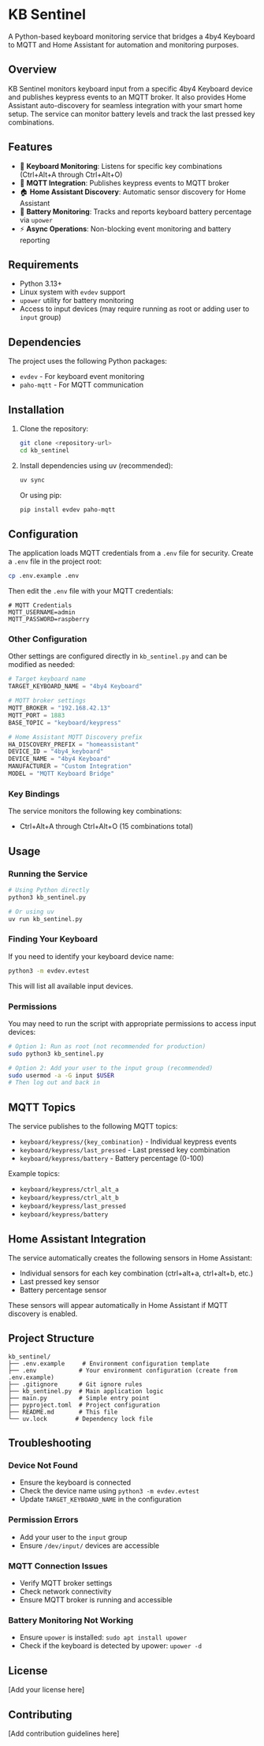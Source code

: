 # KB Sentinel

A Python-based keyboard monitoring service that bridges a 4by4 Keyboard to MQTT and Home Assistant for automation and monitoring purposes.

## Overview

KB Sentinel monitors keyboard input from a specific 4by4 Keyboard device and publishes keypress events to an MQTT broker. It also provides Home Assistant auto-discovery for seamless integration with your smart home setup. The service can monitor battery levels and track the last pressed key combinations.

## Features

- 🎹 **Keyboard Monitoring**: Listens for specific key combinations (Ctrl+Alt+A through Ctrl+Alt+O)
- 📡 **MQTT Integration**: Publishes keypress events to MQTT broker
- 🏠 **Home Assistant Discovery**: Automatic sensor discovery for Home Assistant
- 🔋 **Battery Monitoring**: Tracks and reports keyboard battery percentage via `upower`
- ⚡ **Async Operations**: Non-blocking event monitoring and battery reporting

## Requirements

- Python 3.13+
- Linux system with `evdev` support
- `upower` utility for battery monitoring
- Access to input devices (may require running as root or adding user to `input` group)

## Dependencies

The project uses the following Python packages:
- `evdev` - For keyboard event monitoring
- `paho-mqtt` - For MQTT communication

## Installation

1. Clone the repository:
   ```bash
   git clone <repository-url>
   cd kb_sentinel
   ```

2. Install dependencies using uv (recommended):
   ```bash
   uv sync
   ```

   Or using pip:
   ```bash
   pip install evdev paho-mqtt
   ```

## Configuration

The application loads MQTT credentials from a `.env` file for security. Create a `.env` file in the project root:

```bash
cp .env.example .env
```

Then edit the `.env` file with your MQTT credentials:

```env
# MQTT Credentials
MQTT_USERNAME=admin
MQTT_PASSWORD=raspberry
```

### Other Configuration

Other settings are configured directly in `kb_sentinel.py` and can be modified as needed:

```python
# Target keyboard name
TARGET_KEYBOARD_NAME = "4by4 Keyboard"

# MQTT broker settings
MQTT_BROKER = "192.168.42.13"
MQTT_PORT = 1883
BASE_TOPIC = "keyboard/keypress"

# Home Assistant MQTT Discovery prefix
HA_DISCOVERY_PREFIX = "homeassistant"
DEVICE_ID = "4by4_keyboard"
DEVICE_NAME = "4by4 Keyboard"
MANUFACTURER = "Custom Integration"
MODEL = "MQTT Keyboard Bridge"
```

### Key Bindings

The service monitors the following key combinations:
- Ctrl+Alt+A through Ctrl+Alt+O (15 combinations total)

## Usage

### Running the Service

```bash
# Using Python directly
python3 kb_sentinel.py

# Or using uv
uv run kb_sentinel.py
```

### Finding Your Keyboard

If you need to identify your keyboard device name:

```bash
python3 -m evdev.evtest
```

This will list all available input devices.

### Permissions

You may need to run the script with appropriate permissions to access input devices:

```bash
# Option 1: Run as root (not recommended for production)
sudo python3 kb_sentinel.py

# Option 2: Add your user to the input group (recommended)
sudo usermod -a -G input $USER
# Then log out and back in
```

## MQTT Topics

The service publishes to the following MQTT topics:

- `keyboard/keypress/{key_combination}` - Individual keypress events
- `keyboard/keypress/last_pressed` - Last pressed key combination
- `keyboard/keypress/battery` - Battery percentage (0-100)

Example topics:
- `keyboard/keypress/ctrl_alt_a`
- `keyboard/keypress/ctrl_alt_b`
- `keyboard/keypress/last_pressed`
- `keyboard/keypress/battery`

## Home Assistant Integration

The service automatically creates the following sensors in Home Assistant:

- Individual sensors for each key combination (ctrl+alt+a, ctrl+alt+b, etc.)
- Last pressed key sensor
- Battery percentage sensor

These sensors will appear automatically in Home Assistant if MQTT discovery is enabled.

## Project Structure

```
kb_sentinel/
├── .env.example     # Environment configuration template
├── .env            # Your environment configuration (create from .env.example)
├── .gitignore      # Git ignore rules
├── kb_sentinel.py  # Main application logic
├── main.py         # Simple entry point
├── pyproject.toml  # Project configuration
├── README.md       # This file
└── uv.lock        # Dependency lock file
```

## Troubleshooting

### Device Not Found
- Ensure the keyboard is connected
- Check the device name using `python3 -m evdev.evtest`
- Update `TARGET_KEYBOARD_NAME` in the configuration

### Permission Errors
- Add your user to the `input` group
- Ensure `/dev/input/` devices are accessible

### MQTT Connection Issues
- Verify MQTT broker settings
- Check network connectivity
- Ensure MQTT broker is running and accessible

### Battery Monitoring Not Working
- Ensure `upower` is installed: `sudo apt install upower`
- Check if the keyboard is detected by upower: `upower -d`

## License

[Add your license here]

## Contributing

[Add contribution guidelines here]